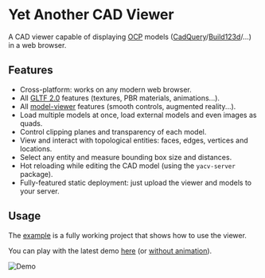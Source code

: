 # Yet Another CAD Viewer

A CAD viewer capable of displaying [OCP](https://github.com/CadQuery/OCP)
models ([CadQuery](https://github.com/CadQuery/cadquery)/[Build123d](https://github.com/gumyr/build123d)/...)
in a web browser.

## Features

- Cross-platform: works on any modern web browser.
- All [GLTF 2.0](https://www.khronos.org/gltf/) features (textures, PBR materials, animations...).
- All [model-viewer](https://modelviewer.dev/) features (smooth controls, augmented reality...).
- Load multiple models at once, load external models and even images as quads.
- Control clipping planes and transparency of each model.
- View and interact with topological entities: faces, edges, vertices and locations.
- Select any entity and measure bounding box size and distances.
- Hot reloading while editing the CAD model (using the `yacv-server` package).
- Fully-featured static deployment: just upload the viewer and models to your server.

## Usage

The [example](example) is a fully working project that shows how to use the viewer.

You can play with the latest
demo [here](https://yeicor-3d.github.io/yet-another-cad-viewer/?preload=logo.glb&preload=logo_hl.glb&preload=fox.glb&preload=img.jpg.glb&preload=location.glb)
(or
[without animation](https://yeicor-3d.github.io/yet-another-cad-viewer/?autoplay=false&preload=logo.glb&preload=logo_hl.glb&preload=fox.glb&preload=img.jpg.glb&preload=location.glb)).

![Demo](assets/screenshot.png)

